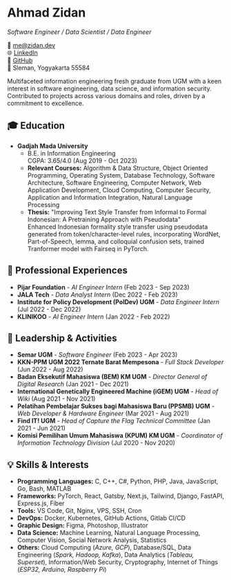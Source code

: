 <!-- ### Hi there 👋 -->

# Ahmad Zidan
_Software Engineer / Data Scientist / Data Engineer_  

📧 [me@zidan.dev](mailto:me@zidan.dev)  
🌐 [LinkedIn](https://linkedin.com/in/a-zidan)  
👾 [GitHub](https://github.com/lan666as)  
📍 Sleman, Yogyakarta 55584  

Multifaceted information engineering fresh graduate from UGM with a keen interest in software engineering, data science, and information security. Contributed to projects across various domains and roles, driven by a commitment to excellence.  

## 🎓 Education

- **Gadjah Mada University**
  - B.E. in Information Engineering  
  CGPA: 3.65/4.0 (Aug 2019 - Oct 2023)  
  - **Relevant Courses:** Algorithm & Data Structure, Object Oriented Programming, Operating System, Database Technology, Software Architecture, Software Engineering, Computer Network, Web Application Development, Cloud Computing, Computer Security, Application and Information Integration, Natural Language Processing  
  - **Thesis:** "Improving Text Style Transfer from Informal to Formal Indonesian: A Pretraining Approach with Pseudodata"  
  Enhanced Indonesian formality style transfer using pseudodata generated from token/character-level rules, incorporating WordNet, Part-of-Speech, lemma, and colloquial confusion sets, trained Tranformer model with Fairseq in PyTorch.

## 💼 Professional Experiences

- **Pijar Foundation** - _AI Engineer Intern_ (Feb 2023 - Sep 2023)  
- **JALA Tech** - _Data Analyst Intern_ (Dec 2022 - Feb 2023)  
- **Institute for Policy Development (PolDev) UGM** - _Data Engineer Intern_ (Jul 2022 - Dec 2022)  
- **KLINIKOO** - _AI Engineer Intern_ (Jan 2022 - Feb 2022)  

## 🌟 Leadership & Activities

- **Semar UGM** - _Software Engineer_ (Feb 2023 - Apr 2023)  
- **KKN-PPM UGM 2022 Ternate Barat Mempesona** - _Full Stack Developer_ (Jun 2022 - Aug 2022)  
- **Badan Eksekutif Mahasiswa (BEM) KM UGM** - _Director General of Digital Research_ (Jan 2021 - Dec 2021)  
- **International Genetically Engineered Machine (iGEM) UGM** - _Head of Wiki_ (Aug 2021 - Nov 2021)  
- **Pelatihan Pembelajar Sukses bagi Mahasiswa Baru (PPSMB) UGM** - _Web Developer & Hardware Engineer_ (Mar 2021 - Aug 2021)  
- **Find IT! UGM** - _Head of Capture the Flag Technical Committee_ (Jan 2021 - Jun 2021)  
- **Komisi Pemilihan Umum Mahasiswa (KPUM) KM UGM** - _Coordinator of Information Technology Division_ (Jul 2020 - Nov 2020)  

## 💡 Skills & Interests

- **Programming Languages:** C, C++, C#, Python, PHP, Java, JavaScript, Go, Bash, MATLAB  
- **Frameworks:** PyTorch, React, Gatsby, Next.js, Tailwind, Django, FastAPI, Express.js, Fiber  
- **Tools:** VS Code, Git, Nginx, VPS, SSH, Cron  
- **DevOps:** Docker, Kubernetes, GitHub Actions, Gitlab CI/CD  
- **Graphic Design:** Figma, Photoshop, Illustrator  
- **Data Science:** Machine Learning, Natural Language Processing, Computer Vision, Social Network Analysis, Statistics  
- **Others:** Cloud Computing (_Azure, GCP_), Database/SQL, Data Engineering (_Spark, Hadoop, Kafka_), Data Analytics (_Tableau, Superset_), Information/Web Security, Cryptography, Internet of Things (_ESP32, Arduino, Raspberry Pi_)  

<!--
**lan666as/lan666as** is a ✨ _special_ ✨ repository because its `README.md` (this file) appears on your GitHub profile.

Here are some ideas to get you started:

- 🔭 I’m currently working on ...
- 🌱 I’m currently learning ...
- 👯 I’m looking to collaborate on ...
- 🤔 I’m looking for help with ...
- 💬 Ask me about ...
- 📫 How to reach me: ...
- 😄 Pronouns: ...
- ⚡ Fun fact: ...
-->
